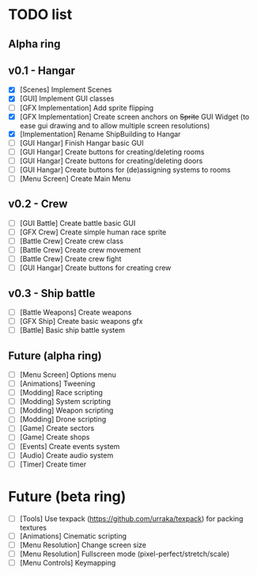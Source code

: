# TODO list

## Alpha ring

## v0.1 - Hangar

- [x] [Scenes] Implement Scenes
- [x] [GUI] Implement GUI classes
- [ ] [GFX Implementation] Add sprite flipping
- [x] [GFX Implementation] Create screen anchors on ~~Sprite~~ GUI Widget
    (to ease gui drawing and to allow multiple screen resolutions)
- [x] [Implementation] Rename ShipBuilding to Hangar
- [ ] [GUI Hangar] Finish Hangar basic GUI
- [ ] [GUI Hangar] Create buttons for creating/deleting rooms
- [ ] [GUI Hangar] Create buttons for creating/deleting doors
- [ ] [GUI Hangar] Create buttons for (de)assigning systems to rooms
- [ ] [Menu Screen] Create Main Menu

## v0.2 - Crew

- [ ] [GUI Battle] Create battle basic GUI
- [ ] [GFX Crew] Create simple human race sprite
- [ ] [Battle Crew] Create crew class
- [ ] [Battle Crew] Create crew movement
- [ ] [Battle Crew] Create crew fight
- [ ] [GUI Hangar] Create buttons for creating crew

## v0.3 - Ship battle

- [ ] [Battle Weapons] Create weapons
- [ ] [GFX Ship] Create basic weapons gfx
- [ ] [Battle] Basic ship battle system

## Future (alpha ring)

- [ ] [Menu Screen] Options menu
- [ ] [Animations] Tweening
- [ ] [Modding] Race scripting
- [ ] [Modding] System scripting
- [ ] [Modding] Weapon scripting
- [ ] [Modding] Drone scripting
- [ ] [Game] Create sectors
- [ ] [Game] Create shops
- [ ] [Events] Create events system
- [ ] [Audio] Create audio system
- [ ] [Timer] Create timer

# Future (beta ring)

- [ ] [Tools] Use texpack (https://github.com/urraka/texpack) for packing textures
- [ ] [Animations] Cinematic scripting
- [ ] [Menu Resolution] Change screen size
- [ ] [Menu Resolution] Fullscreen mode (pixel-perfect/stretch/scale)
- [ ] [Menu Controls] Keymapping
